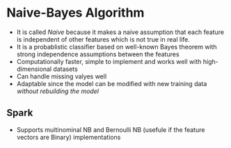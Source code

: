 # Naive-Bayes Algorithm

- It is called *Naive* because it makes a naive assumption that each feature is independent of other features which is not true in real life.
- It is a probablistic classifier based on well-known Bayes theorem with strong independence assumptions between the features
- Computationally faster, simple to implement and works well with high-dimensional datasets
- Can handle missing valyes well
- Adaptable since the model can be modified with new training data *without rebuilding the model*

## Spark

- Supports multinominal NB and Bernoulli NB (usefule if the feature vectors are Binary) implementations